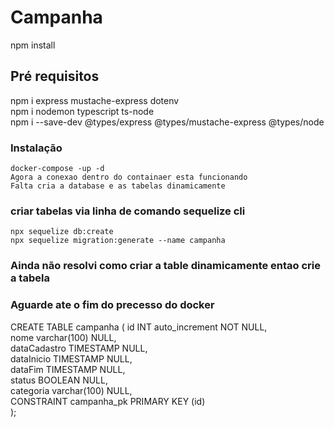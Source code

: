 # Campanha   
npm install     

## Pré requisitos
 npm i express mustache-express dotenv    
 npm i nodemon typescript ts-node     
 npm i --save-dev @types/express @types/mustache-express @types/node    


 ### Instalação    
 	docker-compose -up -d
	Agora a conexao dentro do containaer esta funcionando 
	Falta cria a database e as tabelas dinamicamente 


### criar tabelas via linha de comando sequelize cli 
	npx sequelize db:create
	npx sequelize migration:generate --name campanha

### Ainda não resolvi como criar a table dinamicamente entao crie a tabela    
###  Aguarde ate o fim do precesso do docker   

CREATE TABLE campanha (
	id INT auto_increment NOT NULL,       
	nome varchar(100) NULL,   
	dataCadastro TIMESTAMP NULL,    
	dataInicio TIMESTAMP NULL,    
	dataFim TIMESTAMP NULL,     
	status BOOLEAN NULL,     
	categoria varchar(100) NULL,    
	CONSTRAINT campanha_pk PRIMARY KEY (id)     
);

